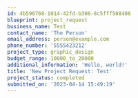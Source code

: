 ```yaml
---
id: 4b590768-1014-42fd-b306-8c5fff588406
blueprint: project_request
business_name: Test
contact_name: 'The Person'
email_address: person@example.com
phone_number: '5555423212'
project_type: graphic_design
budget_range: 10000_to_20000
additional_information: 'Hello, world!'
title: 'New Project Request: Test'
project_status: completed
submitted_on: '2023-04-14 15:49:19'
---
```


